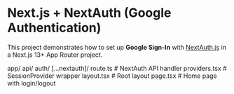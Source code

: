 # Next.js + NextAuth (Google Authentication)

This project demonstrates how to set up **Google Sign-In** with [NextAuth.js](https://next-auth.js.org/) in a Next.js 13+ App Router project.


app/
  api/
    auth/
      [...nextauth]/
        route.ts   # NextAuth API handler
  providers.tsx    # SessionProvider wrapper
  layout.tsx       # Root layout
  page.tsx         # Home page with login/logout